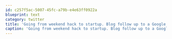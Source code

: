 ```yaml
---
id: c257f5ac-5007-45fc-a79b-e4e63ff0922a
blueprint: text
category: twitter
title: 'Going from weekend hack to startup. Blog follow up to a Google I/O session  http://goo.gl/nYcsl (via @GoogleCode)'
caption: 'Going from weekend hack to startup. Blog follow up to a Google I/O session  http://goo.gl/nYcsl (via @GoogleCode)'
---
```

